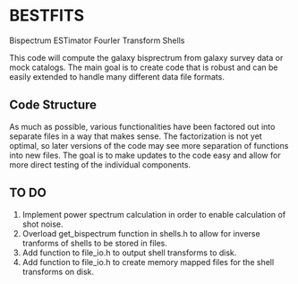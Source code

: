 # BESTFITS
Bispectrum ESTimator FourIer Transform Shells

This code will compute the galaxy bisprectrum from galaxy survey data or mock catalogs. The main
goal is to create code that is robust and can be easily extended to handle many different data
file formats.

## Code Structure
As much as possible, various functionalities have been factored out into separate files in a way that
makes sense. The factorization is not yet optimal, so later versions of the code may see more 
separation of functions into new files. The goal is to make updates to the code easy and allow for 
more direct testing of the individual components.

## TO DO
1. Implement power spectrum calculation in order to enable calculation of shot noise.
2. Overload get_bispectrum function in shells.h to allow for inverse tranforms of shells to be
   stored in files.
3. Add function to file_io.h to output shell transforms to disk.
4. Add function to file_io.h to create memory mapped files for the shell transforms on disk.
